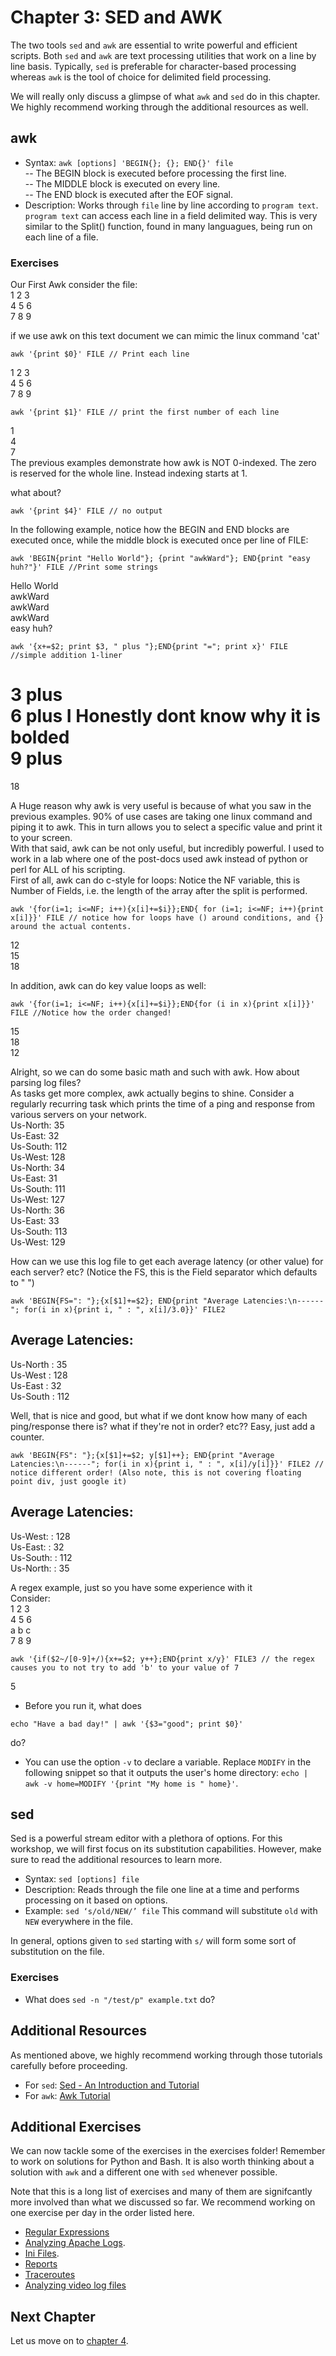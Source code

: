 # Chapter 3: SED and AWK

The two tools `sed` and `awk` are essential to write powerful and efficient scripts. Both `sed` and `awk` are text processing utilities that work on a line by line basis. Typically, `sed` is preferable for character-based processing whereas `awk` is the tool of choice for delimited field processing.

We will really only discuss a glimpse of what `awk` and `sed` do in this chapter. We highly recommend working through the additional resources as well.

## awk

- Syntax: `awk [options] 'BEGIN{}; {}; END{}' file`  
-- The BEGIN block is executed before processing the first line.  
-- The MIDDLE block is executed on every line.  
-- The END block is executed after the EOF signal.  
- Description: Works through `file` line by line according to `program text`. `program text` can access each line in a field delimited way.  This is very similar to the Split() function, found in many languagues, being run on each line of a file.

### Exercises
Our First Awk
consider the file:  
1 2 3  
4 5 6  
7 8 9  

if we use awk on this text document we can mimic the linux command 'cat'
```
awk '{print $0}' FILE // Print each line
```
1 2 3  
4 5 6  
7 8 9  

```
awk '{print $1}' FILE // print the first number of each line
```
1  
4  
7  
The previous examples demonstrate how awk is NOT 0-indexed.  The zero is reserved for the whole line.  Instead indexing starts at 1.  

what about?  
```
awk '{print $4}' FILE // no output
```

In the following example, notice how the BEGIN and END blocks are executed once, while the middle block is executed once per line of FILE:  
```
awk 'BEGIN{print "Hello World"}; {print "awkWard"}; END{print "easy huh?"}' FILE //Print some strings  
```
Hello World  
awkWard  
awkWard  
awkWard  
easy huh?  

```
awk '{x+=$2; print $3, " plus "};END{print "="; print x}' FILE //simple addition 1-liner
```
3 plus   
6 plus  I Honestly dont know why it is bolded   
9 plus   
= 
18  

A Huge reason why awk is very useful is because of what you saw in the previous examples.  90% of use cases are taking one linux command and piping it to awk.  This in turn allows you to select a specific value and print it to your screen.  
With that said, awk can be not only useful, but incredibly powerful.  I used to work in a lab where one of the post-docs used awk instead of python or perl for ALL of his scripting.  
First of all, awk can do c-style for loops: Notice the NF variable, this is Number of Fields, i.e. the length of the array after the split is performed.  
```
awk '{for(i=1; i<=NF; i++){x[i]+=$i}};END{ for (i=1; i<=NF; i++){print x[i]}}' FILE // notice how for loops have () around conditions, and {} around the actual contents.
```
12  
15  
18  
  
In addition, awk can do key value loops as well:
```
awk '{for(i=1; i<=NF; i++){x[i]+=$i}};END{for (i in x){print x[i]}}' FILE //Notice how the order changed!
```
15  
18  
12  


Alright, so we can do some basic math and such with awk.  How about parsing log files?  
As tasks get more complex, awk actually begins to shine.  Consider a regularly recurring task which prints the time of a ping and response from various servers on your network.  
Us-North: 35   
Us-East: 32  
Us-South: 112  
Us-West: 128  
Us-North: 34   
Us-East: 31  
Us-South: 111  
Us-West: 127  
Us-North: 36  
Us-East: 33  
Us-South: 113  
Us-West: 129  

How can we use this log file to get each average latency (or other value) for each server? etc? (Notice the FS, this is the Field separator which defaults to " ")
```
awk 'BEGIN{FS=": "};{x[$1]+=$2}; END{print "Average Latencies:\n------"; for(i in x){print i, " : ", x[i]/3.0}}' FILE2
```
Average Latencies:  
------  
Us-North  :  35  
Us-West  :  128  
Us-East  :  32  
Us-South  :  112  

Well, that is nice and good, but what if we dont know how many of each ping/response there is? what if they're not in order? etc??  Easy, just add a counter.
```
awk 'BEGIN{FS": "};{x[$1]+=$2; y[$1]++}; END{print "Average Latencies:\n------"; for(i in x){print i, " : ", x[i]/y[i]}}' FILE2 // notice different order! (Also note, this is not covering floating point div, just google it)
```
Average Latencies:  
------  
Us-West:  :  128  
Us-East:  :  32  
Us-South:  :  112  
Us-North:  :  35  

A regex example, just so you have some experience with it  
Consider:  
1 2 3  
4 5 6  
a b c  
7 8 9  
```
awk '{if($2~/[0-9]+/){x+=$2; y++};END{print x/y}' FILE3 // the regex causes you to not try to add 'b' to your value of 7
```
5

- Before you run it, what does
```
echo "Have a bad day!" | awk '{$3="good"; print $0}'
```
do?
- You can use the option `-v` to declare a variable. Replace `MODIFY` in the following snippet so that it outputs the user's home directory: `echo | awk -v home=MODIFY '{print "My home is " home}'`.

## sed

Sed is a powerful stream editor with a plethora of options. For this workshop, we will first focus on its substitution capabilities. However, make sure to read the additional resources to learn more.


- Syntax: `sed [options] file`
- Description: Reads through the file one line at a time and performs processing on it based on options.
- Example: `sed ‘s/old/NEW/’ file` This command will substitute `old` with `NEW` everywhere in the file.

In general, options given to `sed` starting with `s/` will form some sort of substitution on the file.

### Exercises
- What does `sed -n "/test/p" example.txt` do?

## Additional Resources

As mentioned above, we highly recommend working through those tutorials carefully before proceeding.

- For `sed`: [Sed - An Introduction and Tutorial](http://www.grymoire.com/Unix/Sed.html)
- For `awk`: [Awk Tutorial](http://www.grymoire.com/Unix/Awk.html)

## Additional Exercises

We can now tackle some of the exercises in the exercises folder!
Remember to work on solutions for Python and Bash. It is also worth thinking about a solution with `awk` and a different one with `sed` whenever possible.

Note that this is a long list of exercises and many of them are signifcantly more involved than what we discussed so far. We recommend working on one exercise per day in the order listed here.

- [Regular Expressions](https://github.com/InsightDataScience/Parsing-Workshop/tree/master/exercises/reg_ex)
- [Analyzing Apache Logs](https://github.com/InsightDataScience/Parsing-Workshop/tree/master/exercises/analyzing_apache-logs).
- [Ini Files](https://github.com/InsightDataScience/Parsing-Workshop/tree/master/exercises/ini_files).
- [Reports](https://github.com/InsightDataScience/Parsing-Workshop/tree/master/exercises/reports)
- [Traceroutes](https://github.com/InsightDataScience/Parsing-Workshop/tree/master/exercises/traceroutes)
- [Analyzing video log files](https://github.com/InsightDataScience/Parsing-Workshop/tree/master/exercises/video_log_files)

## Next Chapter

Let us move on to [chapter 4](https://github.com/InsightDataScience/Parsing-Workshop/tree/master/chapter4).
